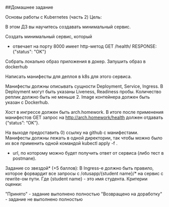 ##Домашнее задание

Основы работы с Kubernetes (часть 2)
Цель:

В этом ДЗ вы научитесь создавать минимальный сервис.

Создать минимальный сервис, который

* отвечает на порту 8000 имеет http-метод GET /health/ RESPONSE: {"status": "OK"}

Cобрать локально образ приложения в докер. Запушить образ в dockerhub

Написать манифесты для деплоя в k8s для этого сервиса.

Манифесты должны описывать сущности Deployment, Service, Ingress. В Deployment могут быть указаны Liveness, Readiness пробы. Количество реплик должно быть не меньше 2. Image контейнера должен быть указан с Dockerhub.

Хост в ингрессе должен быть arch.homework. В итоге после применения манифестов GET запрос на http://arch.homework/health должен отдавать {“status”: “OK”}.

На выходе предоставить 0) ссылку на github c манифестами. Манифесты должны лежать в одной директории, так чтобы можно было их все применить одной командой kubectl apply -f .

* url, по которому можно будет получить ответ от сервиса (либо тест в postmanе).

Задание со звездой* (+5 баллов): В Ingress-е должно быть правило, которое форвардит все запросы с /otusapp/{student name}/* на сервис с rewrite-ом пути. Где {student name} - это имя студента.
Критерии оценки:

"Принято" - задание выполнено полностью "Возвращено на доработку" - задание не выполнено полностью
